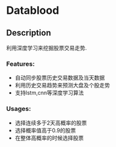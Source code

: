 # Datablood #


## Description ##

利用深度学习来挖掘股票交易走势.


### Features: ###

  * 自动同步股票历史交易数据及当天数据 
  * 利用历史交易趋势来预测大盘及个股走势 
  * 支持lstm,cnn等深度学习算法 


### Usages: ###
  * 选择连续多于2天高概率的股票 
  * 选择概率值高于0.9的股票
  * 在整体高概率的时候选择股票 

